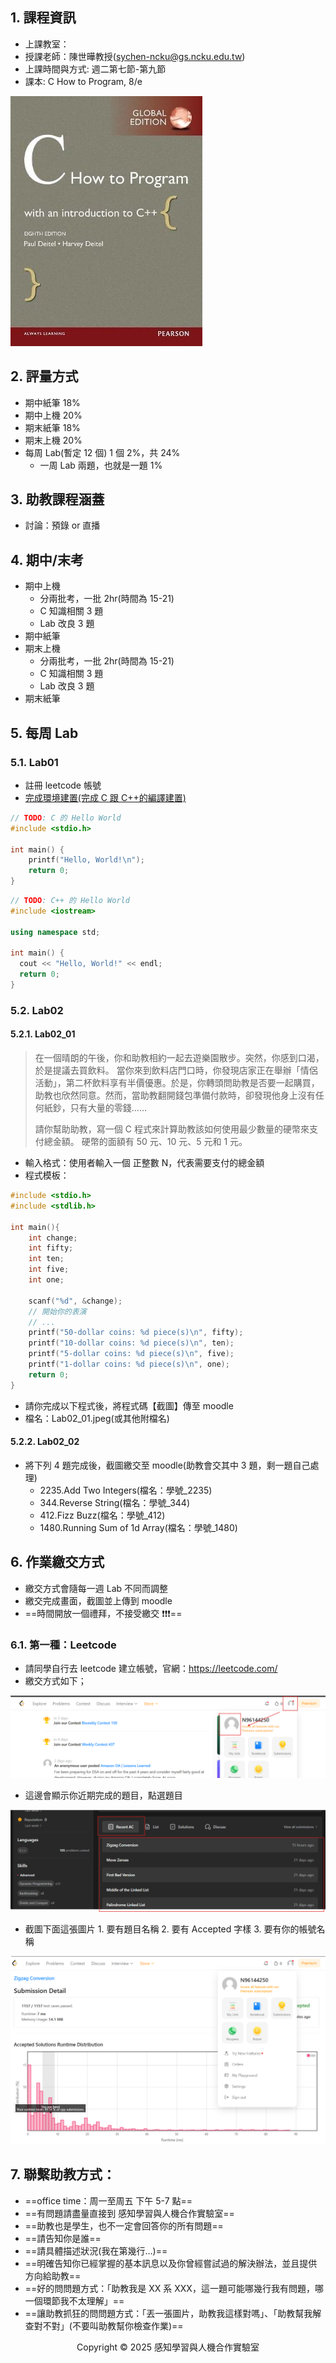 ## 1. 課程資訊

-   上課教室：
-   授課老師：陳世曄教授(sychen-ncku@gs.ncku.edu.tw)
-   上課時間與方式: 週二第七節-第九節
-   課本: C How to Program, 8/e

![upgit_20250212_1739292964.png](https://raw.githubusercontent.com/kcwc1029/obsidian-upgit-image/main/2025/02/upgit_20250212_1739292964.png)

## 2. 評量方式

-   期中紙筆 18%
-   期中上機 20%
-   期末紙筆 18%
-   期末上機 20%
-   每周 Lab(暫定 12 個) 1 個 2%，共 24%
    -   一周 Lab 兩題，也就是一題 1%

## 3. 助教課程涵蓋

-   討論：預錄 or 直播

## 4. 期中/末考

-   期中上機
    -   分兩批考，一批 2hr(時間為 15-21)
    -   C 知識相關 3 題
    -   Lab 改良 3 題
-   期中紙筆
-   期末上機
    -   分兩批考，一批 2hr(時間為 15-21)
    -   C 知識相關 3 題
    -   Lab 改良 3 題
-   期末紙筆

## 5. 每周 Lab

### 5.1. Lab01

-   註冊 leetcode 帳號
-   [完成環境建置(完成 C 跟 C++的編譯建置)](./README.md#建立編譯環境)

```c
// TODO: C 的 Hello World
#include <stdio.h>

int main() {
    printf("Hello, World!\n");
    return 0;
}

```

```c++
// TODO: C++ 的 Hello World
#include <iostream>

using namespace std;

int main() {
  cout << "Hello, World!" << endl;
  return 0;
}
```

### 5.2. Lab02

#### 5.2.1. Lab02_01

> 在一個晴朗的午後，你和助教相約一起去遊樂園散步。突然，你感到口渴，於是提議去買飲料。
> 當你來到飲料店門口時，你發現店家正在舉辦「情侶活動」，第二杯飲料享有半價優惠。於是，你轉頭問助教是否要一起購買，助教也欣然同意。然而，當助教翻開錢包準備付款時，卻發現他身上沒有任何紙鈔，只有大量的零錢……
>
> 請你幫助助教，寫一個 C 程式來計算助教該如何使用最少數量的硬幣來支付總金額。
> 硬幣的面額有 50 元、10 元、5 元和 1 元。

-   輸入格式：使用者輸入一個 正整數 N，代表需要支付的總金額
-   程式模板：

```c
#include <stdio.h>
#include <stdlib.h>

int main(){
    int change;
    int fifty;
    int ten;
    int five;
    int one;

    scanf("%d", &change);
    // 開始你的表演
    // ...
    printf("50-dollar coins: %d piece(s)\n", fifty);
    printf("10-dollar coins: %d piece(s)\n", ten);
    printf("5-dollar coins: %d piece(s)\n", five);
    printf("1-dollar coins: %d piece(s)\n", one);
    return 0;
}
```

-   請你完成以下程式後，將程式碼【截圖】傳至 moodle
-   檔名：Lab02_01.jpeg(或其他附檔名)

#### 5.2.2. Lab02_02

-   將下列 4 題完成後，截圖繳交至 moodle(助教會交其中 3 題，剩一題自己處理)
    -   2235.Add Two Integers(檔名：學號\_2235)
    -   344.Reverse String(檔名：學號\_344)
    -   412.Fizz Buzz(檔名：學號\_412)
    -   1480.Running Sum of 1d Array(檔名：學號\_1480)

## 6. 作業繳交方式

-   繳交方式會隨每一週 Lab 不同而調整
-   繳交完成畫面，截圖並上傳到 moodle
-   ==時間開放一個禮拜，不接受繳交 ❗❗❗==

### 6.1. 第一種：Leetcode

-   請同學自行去 leetcode 建立帳號，官網：https://leetcode.com/
-   繳交方式如下；

![upgit_20250212_1739331319.png](https://raw.githubusercontent.com/kcwc1029/obsidian-upgit-image/main/2025/02/upgit_20250212_1739331319.png)

-   這邊會顯示你近期完成的題目，點選題目

![upgit_20250212_1739331376.png](https://raw.githubusercontent.com/kcwc1029/obsidian-upgit-image/main/2025/02/upgit_20250212_1739331376.png)

-   截圖下面這張圖片 1. 要有題目名稱 2. 要有 Accepted 字樣 3. 要有你的帳號名稱

![upgit_20250212_1739331467.png](https://raw.githubusercontent.com/kcwc1029/obsidian-upgit-image/main/2025/02/upgit_20250212_1739331467.png)

## 7. 聯繫助教方式：

-   ==office time：周一至周五 下午 5-7 點==
-   ==有問題請盡量直接到 感知學習與人機合作實驗室==
-   ==助教也是學生，也不一定會回答你的所有問題==
-   ==請告知你是誰==
-   ==請具體描述狀況(我在第幾行…)==
-   ==明確告知你已經掌握的基本訊息以及你曾經嘗試過的解決辦法，並且提供方向給助教==
-   ==好的問問題方式：「助教我是 XX 系 XXX，這一題可能哪幾行我有問題，哪一個環節我不太理解」==
-   ==讓助教抓狂的問問題方式：「丟一張圖片，助教我這樣對嗎」、「助教幫我解查對不對」(不要叫助教幫你檢查作業)==

<p align="center">
  Copyright © 2025 感知學習與人機合作實驗室
</p>
